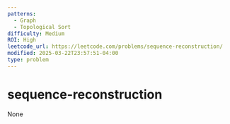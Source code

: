 ```yaml
---
patterns:
  - Graph
  - Topological Sort
difficulty: Medium
ROI: High
leetcode_url: https://leetcode.com/problems/sequence-reconstruction/
modified: 2025-03-22T23:57:51-04:00
type: problem
---
```


# sequence-reconstruction

None
